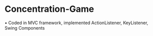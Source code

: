 
# Concentration-Game
•	Coded in MVC framework, implemented ActionListener, KeyListener, Swing Components
